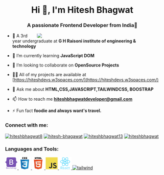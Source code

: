 <h1 align="center">Hi 👋, I'm Hitesh Bhagwat</h1>
<h3 align="center">A passionate Frontend Developer from India🚩</h3>
<img align="right" style="border-radius: 10%;" width="400" src="https://miro.medium.com/max/1360/1*IRGHmiGsa16stedQvIaZfw.gif">


- 🔭 A 3rd year undergraduate at **G H Raisoni institute of engineering & technology**

- 🌱 I’m currently learning **JavaScript DOM**

- 👯 I’m looking to collaborate on **OpenSource Projects**

- 👨‍💻 All of my projects are available at [https://hiteshdevs.w3spaces.com/](https://hiteshdevs.w3spaces.com/)

- 💬 Ask me about **HTML,CSS,JAVASCRIPT,TAILWINDCSS, BOOSTRAP**

- 📫 How to reach me **hiteshbhagwatdeveloper@gmail.com**

- ⚡ Fun fact **foodie and always want's travel.**

<h3 align="left">Connect with me:</h3>
<p align="left">
<a href="https://twitter.com/hiteshbhagwat8" target="blank"><img align="center" src="https://raw.githubusercontent.com/rahuldkjain/github-profile-readme-generator/master/src/images/icons/Social/twitter.svg" alt="hiteshbhagwat8" height="30" width="40" /></a>
<a href="https://linkedin.com/in/hitesh-bhagawat" target="blank"><img align="center" src="https://raw.githubusercontent.com/rahuldkjain/github-profile-readme-generator/master/src/images/icons/Social/linked-in-alt.svg" alt="hitesh-bhagawat" height="30" width="40" /></a>
<a href="https://fb.com/hiteshbhagwat13" target="blank"><img align="center" src="https://raw.githubusercontent.com/rahuldkjain/github-profile-readme-generator/master/src/images/icons/Social/facebook.svg" alt="hiteshbhagwat13" height="30" width="40" /></a>
<a href="https://instagram.com/hiteshbhagwat" target="blank"><img align="center" src="https://raw.githubusercontent.com/rahuldkjain/github-profile-readme-generator/master/src/images/icons/Social/instagram.svg" alt="hiteshbhagwat" height="30" width="40" /></a>
</p>

<h3 align="left">Languages and Tools:</h3>
<p align="left"> <a href="https://getbootstrap.com" target="_blank" rel="noreferrer"> <img src="https://raw.githubusercontent.com/devicons/devicon/master/icons/bootstrap/bootstrap-plain-wordmark.svg" alt="bootstrap" width="40" height="40"/> </a> <a href="https://www.w3schools.com/css/" target="_blank" rel="noreferrer"> <img src="https://raw.githubusercontent.com/devicons/devicon/master/icons/css3/css3-original-wordmark.svg" alt="css3" width="40" height="40"/> </a> <a href="https://www.w3.org/html/" target="_blank" rel="noreferrer"> <img src="https://raw.githubusercontent.com/devicons/devicon/master/icons/html5/html5-original-wordmark.svg" alt="html5" width="40" height="40"/> </a> <a href="https://developer.mozilla.org/en-US/docs/Web/JavaScript" target="_blank" rel="noreferrer"> <img src="https://raw.githubusercontent.com/devicons/devicon/master/icons/javascript/javascript-original.svg" alt="javascript" width="40" height="40"/> </a> <a href="https://reactjs.org/" target="_blank" rel="noreferrer"> <img src="https://raw.githubusercontent.com/devicons/devicon/master/icons/react/react-original-wordmark.svg" alt="react" width="40" height="40"/> </a> <a href="https://tailwindcss.com/" target="_blank" rel="noreferrer"> <img src="https://www.vectorlogo.zone/logos/tailwindcss/tailwindcss-icon.svg" alt="tailwind" width="40" height="40"/> </a> </p>
